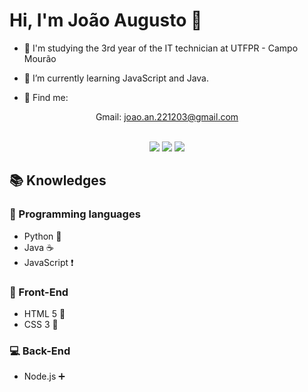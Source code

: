 # Hi, I'm João Augusto 👋
  
- 📐 I'm studying the 3rd year of the IT technician at UTFPR - Campo Mourão

- 🌱 I’m currently learning JavaScript and Java.

- 🔎 Find me:

<div align="center">
 Gmail: <a href = "mailto:joao.an.221203@gmail.com">joao.an.221203@gmail.com </a>
 <br>
 </br>

  [<img src="https://img.shields.io/badge/linkedin-%230077B5.svg?&style=for-the-badge&logo=linkedin&logoColor=white" />](https://www.linkedin.com/in/joão-do-nascimento-a97b28185/) 
  [<img src = "https://img.shields.io/badge/instagram-%23E4405F.svg?&style=for-the-badge&logo=instagram&logoColor=white">](https://www.instagram.com/joaoan22/) 
  [<img src = "https://img.shields.io/badge/facebook-%231877F2.svg?&style=for-the-badge&logo=facebook&logoColor=white">](https://www.facebook.com/joaoaugusto.nascimento.77/)
</div>

## 📚 Knowledges

### 🧩 Programming languages

 - Python 🐍
 - Java ☕
 - JavaScript ❗

### 📰 Front-End
 - HTML 5 📄
 - CSS 3 🎨

### 💻 Back-End
 - Node.js ➕
